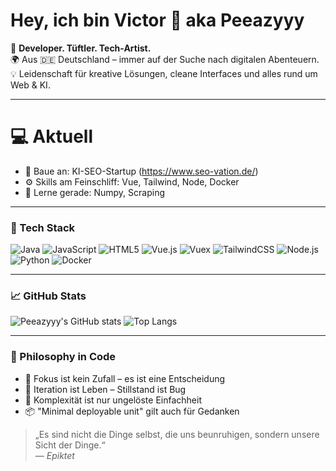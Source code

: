 # Hey, ich bin Victor 👋 aka Peeazyyy

🚀 **Developer. Tüftler. Tech-Artist.**  
🌍 Aus 🇩🇪 Deutschland – immer auf der Suche nach digitalen Abenteuern.  
💡 Leidenschaft für kreative Lösungen, cleane Interfaces und alles rund um Web & KI.

---

# 💻 Aktuell
- 🚧 Baue an: KI-SEO-Startup (https://www.seo-vation.de/)
- ⚙️ Skills am Feinschliff: Vue, Tailwind, Node, Docker
- 🧠 Lerne gerade: Numpy, Scraping

---

### 🔧 Tech Stack
![Java](https://img.shields.io/badge/-Java-34495e?logo=openjdk&logoColor=orange&style=flat-square)
![JavaScript](https://img.shields.io/badge/-JavaScript-34495e?logo=javascript&logoColor=F7DF1E&style=flat-square)
![HTML5](https://img.shields.io/badge/-HTML5-34495e?logo=html5&logoColor=E34F26&style=flat-square)
![Vue.js](https://img.shields.io/badge/-Vue.js-34495e?logo=vue.js&logoColor=4FC08D&style=flat-square)
![Vuex](https://img.shields.io/badge/-Vuex-34495e?logo=vue.js&logoColor=41B883&style=flat-square)
![TailwindCSS](https://img.shields.io/badge/-Tailwind-34495e?logo=tailwind-css&logoColor=38bdf8&style=flat-square)
![Node.js](https://img.shields.io/badge/-Node.js-34495e?logo=node.js&logoColor=green&style=flat-square)
![Python](https://img.shields.io/badge/-Python-34495e?logo=python&logoColor=yellow&style=flat-square)
![Docker](https://img.shields.io/badge/-Docker-34495e?logo=docker&logoColor=2496ED&style=flat-square)

---

### 📈 GitHub Stats
![Peeazyyy's GitHub stats](https://github-readme-stats.vercel.app/api?username=peeazyyy&show_icons=true&theme=radical)
![Top Langs](https://github-readme-stats.vercel.app/api/top-langs/?username=peeazyyy&layout=compact&theme=radical)

---

### 🧭 Philosophy in Code
- 🎯 Fokus ist kein Zufall – es ist eine Entscheidung  
- 🔄 Iteration ist Leben – Stillstand ist Bug  
- 🧩 Komplexität ist nur ungelöste Einfachheit  
- 📦 "Minimal deployable unit" gilt auch für Gedanken

> „Es sind nicht die Dinge selbst, die uns beunruhigen, sondern unsere Sicht der Dinge.“  
> — *Epiktet*

